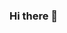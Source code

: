 ### Hi there 👋

<!--
**kgraghav/kgraghav** is a ✨ _special_ ✨ repository because its `README.md` (this file) appears on your GitHub profile.

List of Files:
1. C++ code to solve the inviscid Burgers Equation for fluid dynamics using the Bisection Method
2. Python List Math Functions.ipynb: Python functions to do basic math with lists
